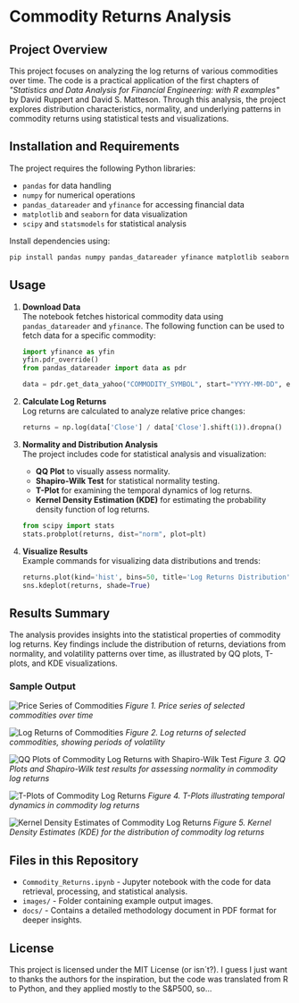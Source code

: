 # Commodity Returns Analysis

## Project Overview
This project focuses on analyzing the log returns of various commodities over time. The code is a practical application of the first chapters of *"Statistics and Data Analysis for Financial Engineering: with R examples"* by David Ruppert and David S. Matteson. Through this analysis, the project explores distribution characteristics, normality, and underlying patterns in commodity returns using statistical tests and visualizations.

## Installation and Requirements
The project requires the following Python libraries:
- `pandas` for data handling
- `numpy` for numerical operations
- `pandas_datareader` and `yfinance` for accessing financial data
- `matplotlib` and `seaborn` for data visualization
- `scipy` and `statsmodels` for statistical analysis

Install dependencies using:
```bash
pip install pandas numpy pandas_datareader yfinance matplotlib seaborn scipy statsmodels
```

## Usage
1. **Download Data**  
   The notebook fetches historical commodity data using `pandas_datareader` and `yfinance`. The following function can be used to fetch data for a specific commodity:
   ```python
   import yfinance as yfin
   yfin.pdr_override()
   from pandas_datareader import data as pdr
   
   data = pdr.get_data_yahoo("COMMODITY_SYMBOL", start="YYYY-MM-DD", end="YYYY-MM-DD")
   ```

2. **Calculate Log Returns**  
   Log returns are calculated to analyze relative price changes:
   ```python
   returns = np.log(data['Close'] / data['Close'].shift(1)).dropna()
   ```

3. **Normality and Distribution Analysis**  
   The project includes code for statistical analysis and visualization:
   - **QQ Plot** to visually assess normality.
   - **Shapiro-Wilk Test** for statistical normality testing.
   - **T-Plot** for examining the temporal dynamics of log returns.
   - **Kernel Density Estimation (KDE)** for estimating the probability density function of log returns.
   ```python
   from scipy import stats
   stats.probplot(returns, dist="norm", plot=plt)
   ```
   
4. **Visualize Results**  
   Example commands for visualizing data distributions and trends:
   ```python
   returns.plot(kind='hist', bins=50, title='Log Returns Distribution')
   sns.kdeplot(returns, shade=True)
   ```

## Results Summary
The analysis provides insights into the statistical properties of commodity log returns. Key findings include the distribution of returns, deviations from normality, and volatility patterns over time, as illustrated by QQ plots, T-plots, and KDE visualizations.

### Sample Output

![Price Series of Commodities](figures/price_series_commodities.png)
*Figure 1. Price series of selected commodities over time*

![Log Returns of Commodities](figures/log_returns_commodities.png)
*Figure 2. Log returns of selected commodities, showing periods of volatility*

![QQ Plots of Commodity Log Returns with Shapiro-Wilk Test](figures/QQplots_commodities_shapiro_wilk.png)
*Figure 3. QQ Plots and Shapiro-Wilk test results for assessing normality in commodity log returns*

![T-Plots of Commodity Log Returns](figures/tplots_commodities.png)
*Figure 4. T-Plots illustrating temporal dynamics in commodity log returns*

![Kernel Density Estimates of Commodity Log Returns](figures/KDE_commodities.png)
*Figure 5. Kernel Density Estimates (KDE) for the distribution of commodity log returns*

## Files in this Repository
- `Commodity_Returns.ipynb` - Jupyter notebook with the code for data retrieval, processing, and statistical analysis.
- `images/` - Folder containing example output images.
- `docs/` - Contains a detailed methodology document in PDF format for deeper insights.

## License
This project is licensed under the MIT License (or isn´t?). I guess I just want to thanks the authors for the inspiration, but the code was translated from R to Python, and they applied mostly to the S&P500, so...
